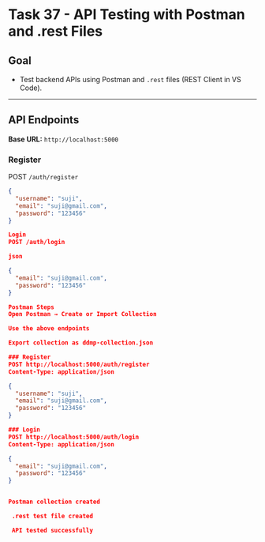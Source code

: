 # Task 37 - API Testing with Postman and .rest Files

## Goal
- Test backend APIs using Postman and `.rest` files (REST Client in VS Code).

---

## API Endpoints

**Base URL:** `http://localhost:5000`

### Register
POST `/auth/register`

```json
{
  "username": "suji",
  "email": "suji@gmail.com",
  "password": "123456"
}

Login
POST /auth/login

json

{
  "email": "suji@gmail.com",
  "password": "123456"
}

Postman Steps
Open Postman → Create or Import Collection

Use the above endpoints

Export collection as ddmp-collection.json

### Register
POST http://localhost:5000/auth/register
Content-Type: application/json

{
  "username": "suji",
  "email": "suji@gmail.com",
  "password": "123456"
}

### Login
POST http://localhost:5000/auth/login
Content-Type: application/json

{
  "email": "suji@gmail.com",
  "password": "123456"
}


Postman collection created

 .rest test file created

 API tested successfully


